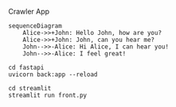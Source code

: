 Crawler App

```mermaid
sequenceDiagram
    Alice->>+John: Hello John, how are you?
    Alice->>+John: John, can you hear me?
    John-->>-Alice: Hi Alice, I can hear you!
    John-->>-Alice: I feel great!
```


```
cd fastapi
uvicorn back:app --reload
```

```
cd streamlit
streamlit run front.py
```